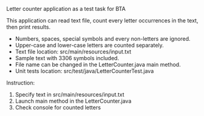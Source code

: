 Letter counter application as a test task for BTA


This application can read text file, count every letter occurrences in the text, then print results.

* Numbers, spaces, special symbols and every non-letters are ignored. 
* Upper-case and lower-case letters are counted separately.
* Text file location: src/main/resources/input.txt
* Sample text with 3306 symbols included.
* File name can be changed in the LetterCounter.java main method.
* Unit tests location: src/test/java/LetterCounterTest.java

Instruction:

1. Specify text in src/main/resources/input.txt
2. Launch main method in the LetterCounter.java
3. Check console for counted letters
